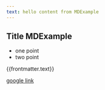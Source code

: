 ```yaml
---
text: hello content from MDExample
---
```


## Title MDExample

- one point
- two point

{{frontmatter.text}}

[google link](https://google.com.vn)